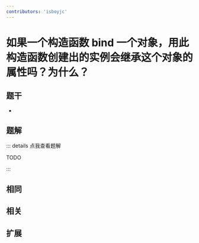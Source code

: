 ```yaml
---
contributors: 'isboyjc'
---
```


# 如果一个构造函数 bind 一个对象，用此构造函数创建出的实例会继承这个对象的属性吗？为什么？


## 题干

- 



## 题解

::: details 点我查看题解

  TODO

:::



## 相同


## 相关


## 扩展

